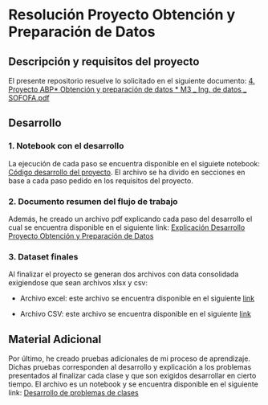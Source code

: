# Resolución Proyecto Obtención y Preparación de Datos

## Descripción y requisitos del proyecto

El presente repositorio resuelve lo solicitado en el siguiente documento:
[4. Proyecto ABP* Obtención y preparación de datos * M3 _ Ing. de datos _ SOFOFA.pdf](https://drive.google.com/file/d/155pH8qGPrTT5rs_3XFSFN0_gIElHkk6u/view?usp=drive_link)

## Desarrollo

### 1. Notebook con el desarrollo

La ejecución de cada paso se encuentra disponible en el siguiete notebook: [Código desarrollo del proyecto](./portafolio_modulo3.ipynb). El archivo se ha divido en secciones en base a cada paso pedido en los requisitos del proyecto.

### 2. Documento resumen del flujo de trabajo

Además, he creado un archivo pdf explicando cada paso del desarrollo el cual se encuentra disponible en el siguiente link: [Explicación Desarrollo Proyecto Obtención y Preparación de Datos](https://drive.google.com/file/d/19s1wcqSX3Z7gkMYpiW0qBk917DuWa5mn/view?usp=drive_link)

### 3. Dataset finales

Al finalizar el proyecto se generan dos archivos con data consolidada exigiendose que sean archivos xlsx y csv:

- Archivo excel: este archivo se encuentra disponible en el siguiente [link](https://docs.google.com/spreadsheets/d/1vHXSr1BL3HUcZNVKk-4pgd_lJp4c4EEw/)

- Archivo CSV: este archivo se encuentra disponible en el siguiente [link](https://drive.google.com/file/d/1GgTpUJ4uK40wwICLKB6fnLO872uZ_SmN)

## Material Adicional

Por último, he creado pruebas adicionales de mi proceso de aprendizaje. Dichas pruebas corresponden al desarrollo y explicación a los problemas presentados al finalizar cada clase y que son exigidos desarrollar en cierto tiempo. El archivo es un notebook y se encuentra disponible en el siguiente link: [Desarrollo de problemas de clases](./ejercicios_clases_modulo3.ipynb)
